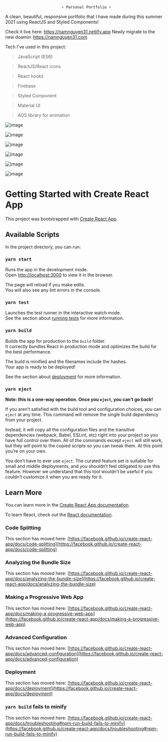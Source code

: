                              ⚡️ Personal Portfolio ⚡️

A clean, beautiful, responsive portfolio that I have made during this summer 2021 using ReactJS and Styled Components! 

Check it live here: https://namnguyen31.netlify.app
Newly migrate to the new doamin: https://namnguyen31.com

Tech I've used in this project:

  > JavaScript (ES6)

  > ReactJS/React icons

  > React hooks

  > Firebase
 
  > Styled Component

  > Material UI

  > AOS library for animation


![image](https://user-images.githubusercontent.com/66233296/128682522-49730d8b-cbdd-42a0-b83f-ed46c15b4e98.png)

![image](https://user-images.githubusercontent.com/66233296/128818109-9152471d-74df-4c8b-9183-dfd225c87b41.png)

![image](https://user-images.githubusercontent.com/66233296/128818139-8ce4742c-15ff-410b-8475-d45fe2a4a674.png)

![image](https://user-images.githubusercontent.com/66233296/128818246-7389e0d7-917f-4791-9169-932cd5495892.png)

![image](https://user-images.githubusercontent.com/66233296/128818278-df5e4104-a0b3-4563-8d0a-6f3ef72b6d8e.png)

![image](https://user-images.githubusercontent.com/66233296/128818305-dbcbcbda-b7a9-41ac-b744-a4d7ed83fdef.png)




# Getting Started with Create React App

This project was bootstrapped with [Create React App](https://github.com/facebook/create-react-app).

## Available Scripts

In the project directory, you can run:

### `yarn start`

Runs the app in the development mode.\
Open [http://localhost:3000](http://localhost:3000) to view it in the browser.

The page will reload if you make edits.\
You will also see any lint errors in the console.

### `yarn test`

Launches the test runner in the interactive watch mode.\
See the section about [running tests](https://facebook.github.io/create-react-app/docs/running-tests) for more information.

### `yarn build`

Builds the app for production to the `build` folder.\
It correctly bundles React in production mode and optimizes the build for the best performance.

The build is minified and the filenames include the hashes.\
Your app is ready to be deployed!

See the section about [deployment](https://facebook.github.io/create-react-app/docs/deployment) for more information.

### `yarn eject`

**Note: this is a one-way operation. Once you `eject`, you can’t go back!**

If you aren’t satisfied with the build tool and configuration choices, you can `eject` at any time. This command will remove the single build dependency from your project.

Instead, it will copy all the configuration files and the transitive dependencies (webpack, Babel, ESLint, etc) right into your project so you have full control over them. All of the commands except `eject` will still work, but they will point to the copied scripts so you can tweak them. At this point you’re on your own.

You don’t have to ever use `eject`. The curated feature set is suitable for small and middle deployments, and you shouldn’t feel obligated to use this feature. However we understand that this tool wouldn’t be useful if you couldn’t customize it when you are ready for it.

## Learn More

You can learn more in the [Create React App documentation](https://facebook.github.io/create-react-app/docs/getting-started).

To learn React, check out the [React documentation](https://reactjs.org/).

### Code Splitting

This section has moved here: [https://facebook.github.io/create-react-app/docs/code-splitting](https://facebook.github.io/create-react-app/docs/code-splitting)

### Analyzing the Bundle Size

This section has moved here: [https://facebook.github.io/create-react-app/docs/analyzing-the-bundle-size](https://facebook.github.io/create-react-app/docs/analyzing-the-bundle-size)

### Making a Progressive Web App

This section has moved here: [https://facebook.github.io/create-react-app/docs/making-a-progressive-web-app](https://facebook.github.io/create-react-app/docs/making-a-progressive-web-app)

### Advanced Configuration

This section has moved here: [https://facebook.github.io/create-react-app/docs/advanced-configuration](https://facebook.github.io/create-react-app/docs/advanced-configuration)

### Deployment

This section has moved here: [https://facebook.github.io/create-react-app/docs/deployment](https://facebook.github.io/create-react-app/docs/deployment)

### `yarn build` fails to minify

This section has moved here: [https://facebook.github.io/create-react-app/docs/troubleshooting#npm-run-build-fails-to-minify](https://facebook.github.io/create-react-app/docs/troubleshooting#npm-run-build-fails-to-minify)
